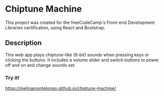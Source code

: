 # Chiptune Machine

This project was created for the freeCodeCamp's Front-end Development Libraries certification, using React and Bootstrap.

## Description

This web app plays chiptune-like (8-bit) sounds when pressing keys or clicking the buttons. 
It includes a volume slider and switch buttons to power off and on and change sounds set.

### Try it!
https://melinamontelongo.github.io/chiptune-machine/
